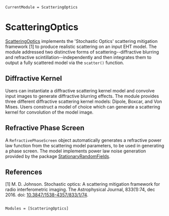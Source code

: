 ```@meta
CurrentModule = ScatteringOptics
```

# ScatteringOptics

[ScatteringOptics](https://github.com/EHTJulia/ScatteringOptics.jl) implements the 'Stochastic Optics' scattering mitigation framework [1] to produce realistic scattering on an input EHT model. The module addressed two distinctive forms of scattering--diffractive blurring and refractive scintillation--independently and then integrates them to output a fully scattered model via the `scatter()` function.

## Diffractive Kernel
Users can instantiate a diffractive scattering kernel model and convolve input images to generate diffractive blurring effects. The module provides three different diffractive scattering kernel models: Dipole, Boxcar, and Von Mises. Users construct a model of choice which can generate a scattering kernel for convolution of the model image.

## Refractive Phase Screen
A `RefractivePhaseScreen` object automatically generates a refractive power law function from the scattering model parameters, to be used in generating a phase screen. The model implements power law noise generation provided by the package [StationaryRandomFields](https://github.com/EHTJulia/StationaryRandomFields.jl).

## References
[1] M. D. Johnson. Stochastic optics: A scattering mitigation framework for radio interferometric
imaging. The Astrophysical Journal, 833(1):74, dec 2016. doi: [10.3847/1538-4357/833/1/74](https://iopscience.iop.org/article/10.3847/1538-4357/aadcff).

```@index
```

```@autodocs
Modules = [ScatteringOptics]
```
